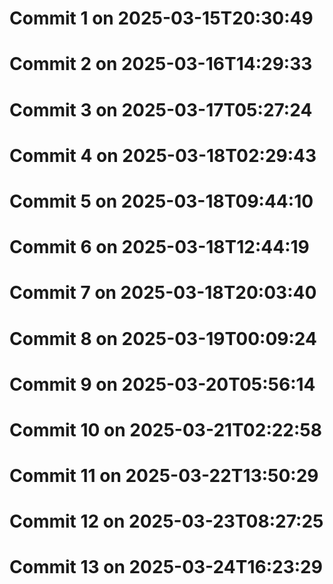 # Commit 1 on 2025-03-15T20:30:49
# Commit 2 on 2025-03-16T14:29:33
# Commit 3 on 2025-03-17T05:27:24
# Commit 4 on 2025-03-18T02:29:43
# Commit 5 on 2025-03-18T09:44:10
# Commit 6 on 2025-03-18T12:44:19
# Commit 7 on 2025-03-18T20:03:40
# Commit 8 on 2025-03-19T00:09:24
# Commit 9 on 2025-03-20T05:56:14
# Commit 10 on 2025-03-21T02:22:58
# Commit 11 on 2025-03-22T13:50:29
# Commit 12 on 2025-03-23T08:27:25
# Commit 13 on 2025-03-24T16:23:29
